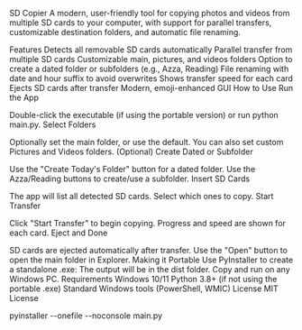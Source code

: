 SD Copier
A modern, user-friendly tool for copying photos and videos from multiple SD cards to your computer, with support for parallel transfers, customizable destination folders, and automatic file renaming.

Features
Detects all removable SD cards automatically
Parallel transfer from multiple SD cards
Customizable main, pictures, and videos folders
Option to create a dated folder or subfolders (e.g., Azza, Reading)
File renaming with date and hour suffix to avoid overwrites
Shows transfer speed for each card
Ejects SD cards after transfer
Modern, emoji-enhanced GUI
How to Use
Run the App

Double-click the executable (if using the portable version) or run python main.py.
Select Folders

Optionally set the main folder, or use the default.
You can also set custom Pictures and Videos folders.
(Optional) Create Dated or Subfolder

Use the "Create Today's Folder" button for a dated folder.
Use the Azza/Reading buttons to create/use a subfolder.
Insert SD Cards

The app will list all detected SD cards. Select which ones to copy.
Start Transfer

Click "Start Transfer" to begin copying. Progress and speed are shown for each card.
Eject and Done

SD cards are ejected automatically after transfer.
Use the "Open" button to open the main folder in Explorer.
Making it Portable
Use PyInstaller to create a standalone .exe:
The output will be in the dist folder. Copy and run on any Windows PC.
Requirements
Windows 10/11
Python 3.8+ (if not using the portable .exe)
Standard Windows tools (PowerShell, WMIC)
License
MIT License

pyinstaller --onefile --noconsole main.py
